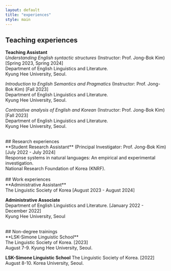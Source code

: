 ```yaml
---
layout: default
title: "experiences"
style: main
---
```


## Teaching experiences

**Teaching Assistant**<br>
*Understanding English syntactic structures* (Instructor: Prof. Jong-Bok Kim) [Spring 2023, Spring 2024]<br>
Department of English Linguistics and Literature.<br>
Kyung Hee University, Seoul.<br>

*Introduction to English Semantics and Pragmatics* (Instructor: Prof. Jong-Bok Kim) [Fall 2023]<br>
Department of English Linguistics and Literature.<br>
Kyung Hee University, Seoul.<br>

*Contrastive analysis of English and Korean* (Instructor: Prof. Jong-Bok Kim) [Fall 2023]<br>
Department of English Linguistics and Literature.<br>
Kyung Hee University, Seoul.<br>

<br>
## Research experiences<br>
**Student Research Assistant** (Principal Investigator: Prof. Jong-Bok Kim) [July 2022 - July 2024]<br>
Response systems in natural languages: An empirical and experimental investigation.<br>
National Research Foundation of Korea (KNRF).<br>

<br>
## Work experiences<br>
**Administrative Assistant**<br>
The Linguistic Society of Korea [August 2023 - August 2024]<br>

**Administrative Associate**<br>
Department of English Linguistics and Literature. [January 2022 - December 2022] <br>
Kyung Hee University, Seoul <br>

<br>
## Non-degree trainings<br>
**LSK-Simone Linguistic School** <br>
The Linguistic Society of Korea. [2023] <br>
August 7-9. Kyung Hee University, Seoul. <br>

**LSK-Simone Linguistic School**
The Linguistic Society of Korea. [2022] <br>
August 8-10. Korea University, Seoul. <br>